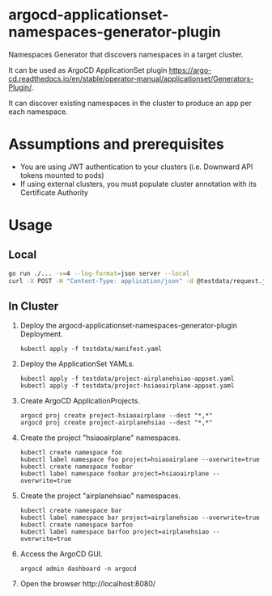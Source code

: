 # argocd-applicationset-namespaces-generator-plugin

Namespaces Generator that discovers namespaces in a target cluster.

It can be used as ArgoCD ApplicationSet plugin https://argo-cd.readthedocs.io/en/stable/operator-manual/applicationset/Generators-Plugin/.

It can discover existing namespaces in the cluster to produce an app per each namespace.

# Assumptions and prerequisites

- You are using JWT authentication to your clusters (i.e. Downward API tokens mounted to pods)
- If using external clusters, you must populate cluster annotation with its Certificate Authority

# Usage

## Local

```bash
go run ./... -v=4 --log-format=json server --local
curl -X POST -H "Content-Type: application/json" -d @testdata/request.json http://localhost:8080/api/v1/getparams.execute
```

## In Cluster

1. Deploy the argocd-applicationset-namespaces-generator-plugin Deployment.

   ```console
   kubectl apply -f testdata/manifest.yaml
   ```

2. Deploy the ApplicationSet YAMLs.

   ```console
   kubectl apply -f testdata/project-airplanehsiao-appset.yaml
   kubectl apply -f testdata/project-hsiaoairplane-appset.yaml
   ```

3. Create ArgoCD ApplicationProjects.

   ```console
   argocd proj create project-hsiaoairplane --dest "*,*"
   argocd proj create project-airplanehsiao --dest "*,*"
   ```

4. Create the project "hsiaoairplane" namespaces.

   ```console
   kubectl create namespace foo
   kubectl label namespace foo project=hsiaoairplane --overwrite=true
   kubectl create namespace foobar
   kubectl label namespace foobar project=hsiaoairplane --overwrite=true
   ```

5. Create the project "airplanehsiao" namespaces.

   ```console
   kubectl create namespace bar
   kubectl label namespace bar project=airplanehsiao --overwrite=true
   kubectl create namespace barfoo
   kubectl label namespace barfoo project=airplanehsiao --overwrite=true
   ```

6. Access the ArgoCD GUI.

   ```console
   argocd admin dashboard -n argocd
   ```

7. Open the browser http://localhost:8080/
